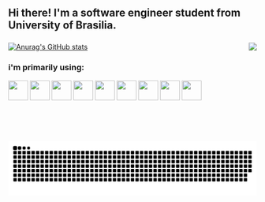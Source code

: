 <h2 align="left">Hi there! I'm a software engineer student from University of Brasilia.</h2>

###
<!-- Gif -->
<img align="right" height="200" src="https://media1.tenor.com/m/DliqcOl3L_EAAAAd/kronii-ina.gif"  />

###
<!-- Stats -->
[![Anurag's GitHub stats](https://github-readme-stats.vercel.app/api?username=Marcelo-Adrian&hide=contribs,stars&show=prs_merged_percentage&show_icons=true&theme=transparent&hide_border=true)](https://github.com/anuraghazra/github-readme-stats)
  
### i'm primarily using:
<!-- Icons -->
<img loading="lazy" src="https://cdn.jsdelivr.net/gh/devicons/devicon@latest/icons/django/django-plain.svg" width="40" height="40"/> <img loading="lazy" src="https://cdn.jsdelivr.net/gh/devicons/devicon@latest/icons/docker/docker-original.svg" width="40" height="40"/>
<img loading="lazy" src="https://cdn.jsdelivr.net/gh/devicons/devicon@latest/icons/git/git-original.svg" width="40" height="40"/>
<img loading="lazy" src="https://cdn.jsdelivr.net/gh/devicons/devicon@latest/icons/linux/linux-original.svg" width="40" height="40"/>
<img loading="lazy" src="https://cdn.jsdelivr.net/gh/devicons/devicon@latest/icons/mongodb/mongodb-original.svg" width="40" height="40"/>
<img loading="lazy" src="https://cdn.jsdelivr.net/gh/devicons/devicon@latest/icons/mysql/mysql-original.svg" width="40" height="40"/>
<img loading="lazy" src="https://cdn.jsdelivr.net/gh/devicons/devicon@latest/icons/pandas/pandas-original.svg" width="40" height="40"/>
<img loading="lazy" src="https://cdn.jsdelivr.net/gh/devicons/devicon@latest/icons/python/python-original.svg" width="40" height="40"/>
<img loading="lazy" src="https://cdn.jsdelivr.net/gh/devicons/devicon@latest/icons/react/react-original.svg" width="40" height="40"/>                 


###
<!-- Snake -->
<br clear="both">
<img src="https://raw.githubusercontent.com/Marcelo-Adrian/Marcelo-Adrian/output/snake.svg" alt="Snake animation" />

###
